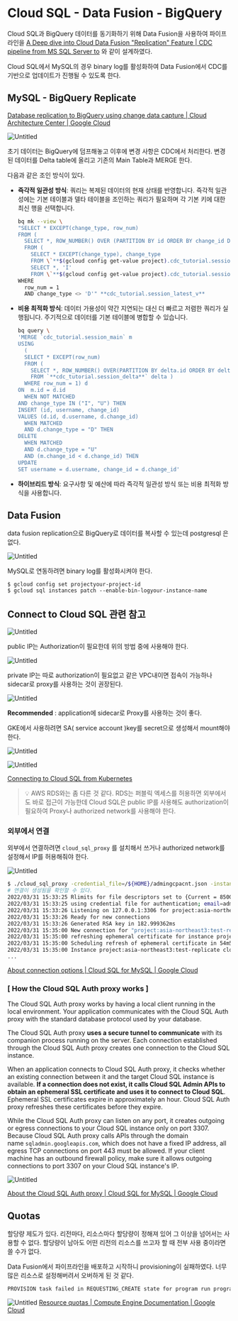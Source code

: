 # Cloud SQL - Data Fusion - BigQuery

Cloud SQL과 BigQuery 데이터를 동기화하기 위해 Data Fusion을 사용하여 파이프라인을 [A Deep dive into Cloud Data Fusion "Replication" Feature | CDC pipeline from MS SQL Server to](https://blog.searce.com/a-deep-dive-into-cloud-data-fusion-replication-feature-cdc-pipeline-from-ms-sql-server-to-5534ef58f074)
와 같이 설계하였다.

Cloud SQL에서 MySQL의 경우 binary log를 활성화하여 Data Fusion에서 CDC를 기반으로 업데이트가 진행될 수 있도록 한다.

## MySQL - BigQuery Replicate

[Database replication to BigQuery using change data capture | Cloud Architecture Center | Google Cloud](https://cloud.google.com/architecture/database-replication-to-bigquery-using-change-data-capture)

![Untitled](Untitled.png)

초기 데이터는 BigQuery에 덤프해놓고 이후에 변경 사항은 CDC에서 처리한다. 변경된 데이터를 Delta table에 올리고 기존의 Main Table과 MERGE 한다.

다음과 같은 조인 방식이 있다.

- **즉각적 일관성 방식**: 쿼리는 복제된 데이터의 현재 상태를 반영합니다. 즉각적 일관성에는 기본 테이블과 델타 테이블을 조인하는 쿼리가 필요하며 각 기본 키에 대한 최신 행을 선택합니다.
    
    ```bash
    bq mk --view \
    "SELECT * EXCEPT(change_type, row_num)
    FROM (
      SELECT *, ROW_NUMBER() OVER (PARTITION BY id ORDER BY change_id DESC) AS row_num
      FROM (
        SELECT * EXCEPT(change_type), change_type
        FROM \`**$(gcloud config get-value project).cdc_tutorial.session_delta**\` UNION ALL
        SELECT *, 'I'
        FROM \`**$(gcloud config get-value project).cdc_tutorial.session_main\**`))
    WHERE
      row_num = 1
      AND change_type <> 'D'" **cdc_tutorial.session_latest_v**
    ```
    
- **비용 최적화 방식**: 데이터 가용성이 약간 지연되는 대신 더 빠르고 저렴한 쿼리가 실행됩니다. 주기적으로 데이터를 기본 테이블에 병합할 수 있습니다.
    
    ```bash
    bq query \
    'MERGE `cdc_tutorial.session_main` m
    USING
      (
      SELECT * EXCEPT(row_num)
      FROM (
        SELECT *, ROW_NUMBER() OVER(PARTITION BY delta.id ORDER BY delta.change_id DESC) AS row_num
        FROM `**cdc_tutorial.session_delta**` delta )
      WHERE row_num = 1) d
    ON  m.id = d.id
      WHEN NOT MATCHED
    AND change_type IN ("I", "U") THEN
    INSERT (id, username, change_id)
    VALUES (d.id, d.username, d.change_id)
      WHEN MATCHED
      AND d.change_type = "D" THEN
    DELETE
      WHEN MATCHED
      AND d.change_type = "U"
      AND (m.change_id < d.change_id) THEN
    UPDATE
    SET username = d.username, change_id = d.change_id'
    ```
    
- **하이브리드 방식**: 요구사항 및 예산에 따라 즉각적 일관성 방식 또는 비용 최적화 방식을 사용합니다.

## Data Fusion
data fusion replication으로 BigQuery로 데이터를 복사할 수 있는데 postgresql 은 없다. 

![Untitled](Untitled%201.png)

MySQL로 연동하려면 binary log를 활성화시켜야 한다.

```
$ gcloud config set projectyour-project-id
$ gcloud sql instances patch --enable-bin-logyour-instance-name
```
  

## Connect to Cloud SQL 관련 참고

![Untitled](Untitled%202.png)

public IP는 Authorization이 필요한데 위의 방법 중에 사용해야 한다.

![Untitled](Untitled%203.png)

private IP는 따로 authorization이 필요없고 같은 VPC내이면 접속이 가능하나 sidecar로 proxy를 사용하는 것이 권장된다.

![Untitled](Untitled%204.png)

**Recommended** : application에 sidecar로 Proxy를 사용하는 것이 좋다.

GKE에서 사용하려면 SA( service account )key를 secret으로 생성해서 mount해야 한다.

![Untitled](Untitled%205.png)

![Untitled](Untitled%206.png)

[Connecting to Cloud SQL from Kubernetes](https://www.youtube.com/watch?v=CNnzbNQgyzo)

>💡 AWS RDS와는 좀 다른 것 같다. RDS는 퍼블릭 엑세스를 허용하면 외부에서도 바로 접근이 가능한데 Cloud SQL은 public IP를 사용해도 authorization이 필요하여 Proxy나 authorized network를 사용해야 한다.

### 외부에서 연결

외부에서 연결하려면 `cloud_sql_proxy` 를 설치해서 쓰거나 authorized network를 설정해서 IP를 허용해줘야 한다.

![Untitled](Untitled%207.png)

```bash
$ ./cloud_sql_proxy -credential_file=/${HOME}/admingcpacnt.json -instances=project:asia-northeast3:test-replicate=tcp:3306 &
# 연결이 생성됨을 확인할 수 있다.
2022/03/31 15:33:25 Rlimits for file descriptors set to {Current = 8500, Max = 1048576}                                                           
2022/03/31 15:33:25 using credential file for authentication; email=admingcpacnt@project.iam.gserviceaccount.com
2022/03/31 15:33:26 Listening on 127.0.0.1:3306 for project:asia-northeast3:test-replicate
2022/03/31 15:33:26 Ready for new connections
2022/03/31 15:33:26 Generated RSA key in 182.999362ms
2022/03/31 15:35:00 New connection for "project:asia-northeast3:test-replicate"
2022/03/31 15:35:00 refreshing ephemeral certificate for instance project:asia-northeast3:test-replicate
2022/03/31 15:35:00 Scheduling refresh of ephemeral certificate in 54m59.22683158s
2022/03/31 15:35:00 Instance project:asia-northeast3:test-replicate closed connection
...
```

[About connection options | Cloud SQL for MySQL | Google Cloud](https://cloud.google.com/sql/docs/mysql/connect-external-app)

### [ How the Cloud SQL Auth proxy works ]

The Cloud SQL Auth proxy works by having a local client running in the local environment. Your application communicates with the Cloud SQL Auth proxy with the standard database protocol used by your database.

The Cloud SQL Auth proxy **uses a secure tunnel to communicate** with its companion process running on the server. Each connection established through the Cloud SQL Auth proxy creates one connection to the Cloud SQL instance.

When an application connects to Cloud SQL Auth proxy, it checks whether an existing connection between it and the target Cloud SQL instance is available. **If a connection does not exist, it calls Cloud SQL Admin APIs to obtain an ephemeral SSL certificate and uses it to connect to Cloud SQL**. Ephemeral SSL certificates expire in approximately an hour. Cloud SQL Auth proxy refreshes these certificates before they expire.

While the Cloud SQL Auth proxy can listen on any port, it creates outgoing or egress connections to your Cloud SQL instance only on port 3307. Because Cloud SQL Auth proxy calls APIs through the domain name `sqladmin.googleapis.com`, which does not have a fixed IP address, all egress TCP connections on port 443 must be allowed. If your client machine has an outbound firewall policy, make sure it allows outgoing connections to port 3307 on your Cloud SQL instance's IP.

![Untitled](Untitled%208.png)

[About the Cloud SQL Auth proxy | Cloud SQL for MySQL | Google Cloud](https://cloud.google.com/sql/docs/mysql/sql-proxy#authentication-options)


    
## Quotas
할당량 제도가 있다. 리전마다, 리소스마다 할당량이 정해져 있어 그 이상을 넘어서는 사용할 수 없다. 할당량이 남아도 어떤 리전의 리소스를 쓰고자 할 때 전부 사용 중이라면 쓸 수가 없다. 

Data Fusion에서 파이프라인을 배포하고 시작하니 provisioning이 실패하였다. 너무 많은 리소스로 설정해버려서 오버하게 된 것 같다.

```bash
PROVISION task failed in REQUESTING_CREATE state for program run program_run:default.test-2.-SNAPSHOT.worker.DeltaWorker.f10567d8-b0e7-11ec-a3f1-42bae283f4a8 due to Dataproc operation failure: INVALID_ARGUMENT: Insufficient 'CPUS' quota. Requested 1.0, available 0.0..
```

![Untitled](Untitled%2011.png)
[Resource quotas | Compute Engine Documentation | Google Cloud](https://cloud.google.com/compute/quotas#gcloud)
